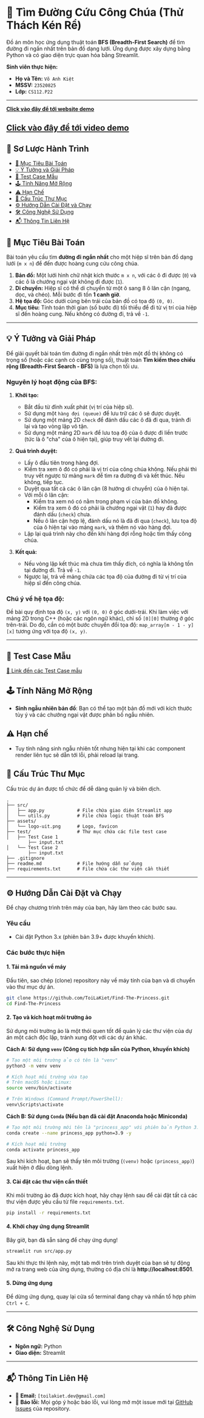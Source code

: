 # 🤴 Tìm Đường Cứu Công Chúa (Thử Thách Kén Rể)

Đồ án môn học ứng dụng thuật toán **BFS (Breadth-First Search)** để tìm đường đi ngắn nhất trên bản đồ dạng lưới. Ứng dụng được xây dựng bằng Python và có giao diện trực quan hóa bằng Streamlit.

**Sinh viên thực hiện:**
- **Họ và Tên:** `Võ Anh Kiệt`
- **MSSV:** `23520825`
- **Lớp:** `CS112.P22`
--- 
[**Click vào đây để tới website demo**](https://find-the-princess-cs112.streamlit.app/) 

[**Click vào đây để tới video demo**](https://drive.google.com/file/d/1xE3Mq9miBi245dtxoUufTmEX6o4S3g1Z/view?usp=sharing) 
---

## 📜 Sơ Lược Hành Trình

- [🎯 Mục Tiêu Bài Toán](#-mục-tiêu-bài-toán)
- [💡 Ý Tưởng và Giải Pháp](#-ý-tưởng-và-giải-pháp)
- [📌 Test Case Mẫu](#-test-case-mẫu)
- [🕹️ Tính Năng Mở Rộng](#-tính-năng-mở-rộng)
- [⚠️ Hạn Chế](#-hạn-chế)
- [📂 Cấu Trúc Thư Mục](#-cấu-trúc-thư-mục)
- [⚙️ Hướng Dẫn Cài Đặt và Chạy](#-hướng-dẫn-cài-đặt-và-chạy)
- [🛠️ Công Nghệ Sử Dụng](#-công-nghệ-sử-dụng)
- [📬 Thông Tin Liên Hệ](#-thông-tin-liên-hệ)

## 🎯 Mục Tiêu Bài Toán

Bài toán yêu cầu tìm **đường đi ngắn nhất** cho một hiệp sĩ trên bản đồ dạng lưới (`m x n`) để đến được hoàng cung cứu công chúa.

1.  **Bản đồ:** Một lưới hình chữ nhật kích thước `m x n`, với các ô đi được (`0`) và các ô là chướng ngại vật không đi được (`1`).
2.  **Di chuyển:** Hiệp sĩ có thể di chuyển từ một ô sang 8 ô lân cận (ngang, dọc, và chéo). Mỗi bước đi tốn **1 canh giờ**.
3.  **Hệ tọa độ:** Góc dưới cùng bên trái của bản đồ có tọa độ `(0, 0)`.
4.  **Mục tiêu:** Tính toán thời gian (số bước đi) tối thiểu để đi từ vị trí của hiệp sĩ đến hoàng cung. Nếu không có đường đi, trả về `-1`.

---

## 💡 Ý Tưởng và Giải Pháp

Để giải quyết bài toán tìm đường đi ngắn nhất trên một đồ thị không có trọng số (hoặc các cạnh có cùng trọng số), thuật toán **Tìm kiếm theo chiều rộng (Breadth-First Search - BFS)** là lựa chọn tối ưu.

### Nguyên lý hoạt động của BFS:
1.  **Khởi tạo:**
    *   Bắt đầu từ đỉnh xuất phát (vị trí của hiệp sĩ).
    *   Sử dụng một `hàng đợi (queue)` để lưu trữ các ô sẽ được duyệt.
    *   Sử dụng một mảng 2D `check` để đánh dấu các ô đã đi qua, tránh đi lại và tạo vòng lặp vô tận.
    *   Sử dụng một mảng 2D `mark` để lưu toạ độ của ô được đi liền trước (tức là ô "cha" của ô hiện tại), giúp truy vết lại đường đi.

2.  **Quá trình duyệt:**
    *   Lấy ô đầu tiên trong hàng đợi.
    *   Kiểm tra xem ô đó có phải là vị trí của công chúa không. Nếu phải thì truy vết ngược từ mảng `mark` để tìm ra đường đi và kết thúc. Nếu không, tiếp tục.
    *   Duyệt qua tất cả các ô lân cận (8 hướng di chuyển) của ô hiện tại.
    *   Với mỗi ô lân cận:
        *   Kiểm tra xem nó có nằm trong phạm vi của bản đồ không.
        *   Kiểm tra xem ô đó có phải là chướng ngại vật (`1`) hay đã được đánh dấu (`check`) chưa.
        *   Nếu ô lân cận hợp lệ, đánh dấu nó là đã đi qua (`check`), lưu tọa độ của ô hiện tại vào mảng `mark`, và thêm nó vào hàng đợi.
    *   Lặp lại quá trình này cho đến khi hàng đợi rỗng hoặc tìm thấy công chúa.
3.  **Kết quả:**
    *   Nếu vòng lặp kết thúc mà chưa tìm thấy đích, có nghĩa là không tồn tại đường đi. Trả về `-1`.
    *   Ngược lại, trả về mảng chứa các tọa độ của đường đi từ vị trí của hiệp sĩ đến công chúa.

### Chú ý về hệ tọa độ:
Đề bài quy định tọa độ `(x, y)` với `(0, 0)` ở góc dưới-trái. Khi làm việc với mảng 2D trong C++ (hoặc các ngôn ngữ khác), chỉ số `[0][0]` thường ở góc trên-trái. Do đó, cần có một bước chuyển đổi tọa độ:
`map_array[m - 1 - y][x]` tương ứng với tọa độ `(x, y)`.

---

## 📌 Test Case Mẫu
[🧪 Link đến các Test Case mẫu](https://github.com/ToiLaKiet/Find-The-Princess/tree/master/test)

## 🕹️ Tính Năng Mở Rộng
- **Sinh ngẫu nhiên bản đồ**: Bạn có thể tạo một bản đồ mới với kích thước tùy ý và các chướng ngại vật được phân bố ngẫu nhiên.

## ⚠️ Hạn chế
- Tuy tính năng sinh ngẫu nhiên tốt nhưng hiện tại khi các component render liên tục sẽ dẫn tới lỗi, phải reload lại trang.

## 📂 Cấu Trúc Thư Mục

Cấu trúc dự án được tổ chức để dễ dàng quản lý và biên dịch.

```
.
├── src/
│   ├── app.py            # File chứa giao diện Streamlit app
│   └── utils.py          # File chứa logic thuật toán BFS
├── assets/
│   └── logo-uit.png      # Logo, favicon
├── test/                 # Thư mục chứa các file test case
│   ├── Test Case 1
        ├── input.txt
│   └── Test Case 2  
        ├── input.txt 
├── .gitignore
├── readme.md             # File hướng dẫn sử dụng    
├── requirements.txt      # File chứa các thư viện cần thiết
```

---

## ⚙️ Hướng Dẫn Cài Đặt và Chạy

Để chạy chương trình trên máy của bạn, hãy làm theo các bước sau.

### Yêu cầu
- Cài đặt Python 3.x (phiên bản 3.9+ được khuyến khích).

### Các bước thực hiện

#### 1. Tải mã nguồn về máy
Đầu tiên, sao chép (clone) repository này về máy tính của bạn và di chuyển vào thư mục dự án.
```bash
git clone https://github.com/ToiLaKiet/Find-The-Princess.git
cd Find-The-Princess
```

#### 2. Tạo và kích hoạt môi trường ảo
Sử dụng môi trường ảo là một thói quen tốt để quản lý các thư viện của dự án một cách độc lập, tránh xung đột với các dự án khác.

**Cách A: Sử dụng `venv` (Công cụ tích hợp sẵn của Python, khuyến khích)**
```bash
# Tạo một môi trường ảo có tên là "venv"
python3 -m venv venv

# Kích hoạt môi trường vừa tạo
# Trên macOS hoặc Linux:
source venv/bin/activate

# Trên Windows (Command Prompt/PowerShell):
venv\Scripts\activate
```

**Cách B: Sử dụng `Conda` (Nếu bạn đã cài đặt Anaconda hoặc Miniconda)**
```bash
# Tạo một môi trường mới tên là "princess_app" với phiên bản Python 3.9
conda create --name princess_app python=3.9 -y

# Kích hoạt môi trường
conda activate princess_app
```
Sau khi kích hoạt, bạn sẽ thấy tên môi trường (`(venv)` hoặc `(princess_app)`) xuất hiện ở đầu dòng lệnh.

#### 3. Cài đặt các thư viện cần thiết
Khi môi trường ảo đã được kích hoạt, hãy chạy lệnh sau để cài đặt tất cả các thư viện được yêu cầu từ file `requirements.txt`.
```bash
pip install -r requirements.txt
```

#### 4. Khởi chạy ứng dụng Streamlit
Bây giờ, bạn đã sẵn sàng để chạy ứng dụng!
```bash
streamlit run src/app.py
```
Sau khi thực thi lệnh này, một tab mới trên trình duyệt của bạn sẽ tự động mở ra trang web của ứng dụng, thường có địa chỉ là **http://localhost:8501**.

#### 5. Dừng ứng dụng
Để dừng ứng dụng, quay lại cửa sổ terminal đang chạy và nhấn tổ hợp phím `Ctrl + C`.

---

## 🛠️ Công Nghệ Sử Dụng

- **Ngôn ngữ:** Python
- **Giao diện:** Streamlit

---

## 📬 Thông Tin Liên Hệ

- 📧 **Email:** `[toilakiet.dev@gmail.com]`
- 🐛 **Báo lỗi:** Mọi góp ý hoặc báo lỗi, vui lòng mở một issue mới tại [GitHub Issues](https://github.com/ToiLaKiet/Find-The-Princess/issues) của repository.

